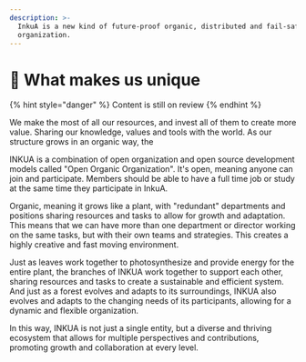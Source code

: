 ```yaml
---
description: >-
  InkuA is a new kind of future-proof organic, distributed and fail-safe
  organization.
---
```


# 🥇 What makes us unique



{% hint style="danger" %}
Content is still on review
{% endhint %}

We make the most of all our resources, and invest all of them to create more value. Sharing our knowledge, values and tools with the world. As our structure grows in an organic way, the&#x20;

INKUA is a combination of open organization and open source development models called "Open Organic Organization". It's open, meaning anyone can join and participate. Members should be able to have a full time job or study at the same time they participate in InkuA.&#x20;

Organic, meaning it grows like a plant, with "redundant" departments and positions sharing resources and tasks to allow for growth and adaptation. This means that we can have more than one department or director working on the same tasks, but with their own teams and strategies. This creates a highly creative and fast moving environment.

Just as leaves work together to photosynthesize and provide energy for the entire plant, the branches of INKUA work together to support each other, sharing resources and tasks to create a sustainable and efficient system. And just as a forest evolves and adapts to its surroundings, INKUA also evolves and adapts to the changing needs of its participants, allowing for a dynamic and flexible organization.

In this way, INKUA is not just a single entity, but a diverse and thriving ecosystem that allows for multiple perspectives and contributions, promoting growth and collaboration at every level.

